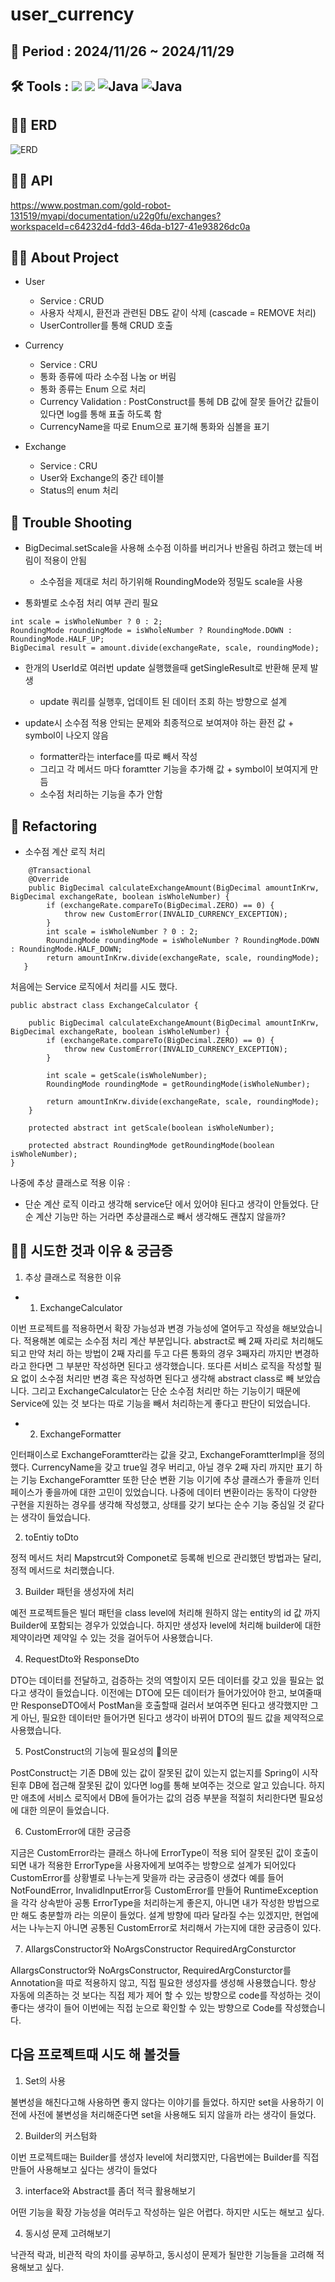# user_currency
## 🥅 Period : 2024/11/26 ~ 2024/11/29
## 🛠️ Tools : <img src="https://img.shields.io/badge/mysql-4479A1?style=for-the-badge&logo=mysql&logoColor=white"> <img src="https://img.shields.io/badge/spring-6DB33F?style=for-the-badge&logo=github&logoColor=Green"> <img alt="Java" src ="https://img.shields.io/badge/Java-007396.svg?&style=for-the-badge&logo=Java&logoColor=white"/>  <img alt="Java" src ="https://img.shields.io/badge/intellijidea-000000.svg?&style=for-the-badge&logo=intellijidea&logoColor=white"/>

## 👨‍💻 ERD 
![ERD](https://github.com/user-attachments/assets/7593c7b1-3609-472a-bb77-bf1858a49a07)
## 👨‍💻 API 
<a href> https://www.postman.com/gold-robot-131519/myapi/documentation/u22g0fu/exchanges?workspaceId=c64232d4-fdd3-46da-b127-41e93826dc0a</a-href>
## 👨‍💻 About Project 
- User 
  - Service : CRUD
  - 사용자 삭제시, 환전과 관련된 DB도 같이 삭제 (cascade = REMOVE 처리)
  - UserController를 통해 CRUD 호출 

- Currency
  - Service : CRU 
  - 통화 종류에 따라 소수점 나눔 or 버림
  - 통화 종류는 Enum 으로 처리
  - Currency Validation : PostConstruct를 통헤 DB 값에 잘못 들어간 값들이 있다면 log를 통해 표출 하도록 함
  - CurrencyName을 따로 Enum으로 표기해 통화와 심볼을 표기 

- Exchange 
  - Service : CRU 
  - User와 Exchange의 중간 테이블
  - Status의 enum 처리 
   
## 🥵 Trouble Shooting
- BigDecimal.setScale을 사용해 소수점 이하를 버리거나 반올림 하려고 했는데 버림이 적용이 안됨 
  - 소수점을 제대로 처리 하기위해 RoundingMode와 정밀도 scale을 사용 

- 통화별로 소수점 처리 여부 관리 필요 
```
int scale = isWholeNumber ? 0 : 2;
RoundingMode roundingMode = isWholeNumber ? RoundingMode.DOWN : RoundingMode.HALF_UP;
BigDecimal result = amount.divide(exchangeRate, scale, roundingMode); 
``` 
- 한개의 UserId로 여러번 update 실행했을때 getSingleResult로 반환해 문제 발생
  - update 쿼리를 실행후, 업데이트 된 데이터 조회 하는 방향으로 설계 

- update시 소수점 적용 안되는 문제와 최종적으로 보여져야 하는 환전 값 + symbol이 나오지 않음 
  - formatter라는 interface를 따로 빼서 작성 
  - 그리고 각 메서드 마다 foramtter 기능을 추가해 값 + symbol이 보여지게 만듬 
  - 소수점 처리하는 기능을 추가 안함 
## 🚀 Refactoring
- 소수점 계산 로직 처리 
```
    @Transactional
    @Override
    public BigDecimal calculateExchangeAmount(BigDecimal amountInKrw, BigDecimal exchangeRate, boolean isWholeNumber) {
        if (exchangeRate.compareTo(BigDecimal.ZERO) == 0) {
            throw new CustomError(INVALID_CURRENCY_EXCEPTION);
        }
        int scale = isWholeNumber ? 0 : 2;
        RoundingMode roundingMode = isWholeNumber ? RoundingMode.DOWN : RoundingMode.HALF_DOWN;
        return amountInKrw.divide(exchangeRate, scale, roundingMode);
   }
```
처음에는 Service 로직에서 처리를 시도 했다. 

```
public abstract class ExchangeCalculator {

    public BigDecimal calculateExchangeAmount(BigDecimal amountInKrw, BigDecimal exchangeRate, boolean isWholeNumber) {
        if (exchangeRate.compareTo(BigDecimal.ZERO) == 0) {
            throw new CustomError(INVALID_CURRENCY_EXCEPTION);
        }

        int scale = getScale(isWholeNumber);
        RoundingMode roundingMode = getRoundingMode(isWholeNumber);

        return amountInKrw.divide(exchangeRate, scale, roundingMode);
    }

    protected abstract int getScale(boolean isWholeNumber);

    protected abstract RoundingMode getRoundingMode(boolean isWholeNumber);
}
```
나중에 추상 클래스로 적용 
이유 : 
- 단순 계산 로직 이라고 생각해 service단 에서 있어야 된다고 생각이 안들었다. 단순 계산 기능만 하는 거라면 추상클래스로 빼서 생각해도 괜찮지 않을까? 
   
## 👨‍💻 시도한 것과 이유 & 궁금증 
1.  추상 클래스로 적용한 이유 

  - 1) ExchangeCalculator

이번 프로젝트를 적용하면서 확장 가능성과 변경 가능성에 열어두고 작성을 해보았습니다. 
적용해본 예로는 소수점 처리 계산 부분입니다. 
abstract로 빼 2째 자리로 처리해도 되고 만약 처리 하는 방법이 2째 자리를 두고 다른 통화의 경우 3째자리 까지만 변경하라고 한다면 그 부분만 작성하면 된다고 생각했습니다. 
또다른 서비스 로직을 작성할 필요 없이 소수점 처리만 변경 혹은 작성하면 된다고 생각해 abstract class로 빼 보았습니다. 
그리고 ExchangeCalculator는 단순 소수점 처리만 하는 기능이기 때문에 Service에 있는 것 보다는 따로 기능을 빼서 처리하는게 좋다고 판단이 되었습니다. 

  - 2) ExchangeFormatter

인터패이스로 ExchangeForamtter라는 값을 갖고, ExchangeForamtterImpl을 정의했다. 
CurrencyName을 갖고 true일 경우 버리고, 아닐 경우 2째 자리 까지만 표기 하는 기능 
ExchangeForamtter 또한 단순 변환 기능 이기에 추상 클래스가 좋을까 인터페이스가 좋을까에 대한 고민이 있었습니다.
나중에 데이터 변환이라는 동작이 다양한 구현을 지원하는 경우를 생각해 작성했고, 상태를 갖기 보다는 순수 기능 중심일 것 같다는 생각이 들었습니다. 

2. toEntiy toDto 

정적 메서드 처리 
Mapstrcut와 Componet로 등록해 빈으로 관리했던 방법과는 달리, 정적 메서드로 처리했습니다. 

3. Builder 패턴을 생성자에 처리
 
예전 프로젝트들은 빌더 패턴을 class level에 처리해 원하지 않는 entity의 id 값 까지 Builder에 포함되는 경우가 있었습니다. 
하지만 생성자 level에 처리해 builder에 대한 제약이라면 제약일 수 있는 것을 걸어두어 사용했습니다. 

4. RequestDto와 ResponseDto
 
DTO는 데이터를 전달하고, 검증하는 것의 역할이지 모든 데이터를 갖고 있을 필요는 없다고 생각이 들었습니다. 
이전에는 DTO에 모든 데이터가 들어가있어야 한고, 보여줄때만 ResponseDTO에서 PostMan을 호출할때 걸러서 보여주면 된다고 생각했지만 그게 아닌,
필요한 데이터만 들어가면 된다고 생각이 바뀌어 DTO의 필드 값을 제약적으로 사용했습니다.

5. PostConstruct의 기능에 필요성의 의문
 
PostConstruct는 기존 DB에 있는 값이 잘못된 값이 있는지 없는지를 Spring이 시작 된후 DB에 접근해 잘못된 값이 있다면 
log를 통해 보여주는 것으로 알고 있습니다. 
하지만 애초에 서비스 로직에서 DB에 들어가는 값의 검증 부분을 적절히 처리한다면 필요성에 대한 의문이 들었습니다. 

6. CustomError에 대한 궁금증 

지금은 CustomError라는 클래스 하나에 ErrorType이 적용 되어 잘못된 값이 호출이 되면 내가 적용한 ErrorType을 사용자에게 보여주는 방향으로 설계가 되어있다 
CustomError를 상황별로 나누는게 맞을까 라는 궁금증이 생겼다 
예를 들어 NotFoundError, InvalidInputError등 CustomError를 만들어 RuntimeException을 각각 상속받아 공통 ErrorType을 처리하는게 좋은지, 
아니면 내가 작성한 방법으로만 해도  충분할까 라는 의문이 들었다. 
설계 방향에 따라 달라질 수는 있겠지만, 현업에서는 나누는지 아니면 공통된 CustomError로 처리해서 가는지에 대한 궁금증이 있다. 

7. AllargsConstructor와 NoArgsConstructor RequiredArgConsturctor

AllargsConstructor와 NoArgsConstructor, RequiredArgConsturctor를 Annotation을 따로 적용하지 않고, 직접 필요한 생성자를 생성해 사용했습니다.
항상 자동에 의존하는 것 보다는 직접 제가 제어 할 수 있는 방향으로 code를 작성하는 것이 좋다는 생각이 들어 이번에는 직접 눈으로 확인할 수 있는 방향으로
Code를 작성했습니다. 

## 다음 프로젝트때 시도 해 볼것들 
1. Set의 사용 

불변성을 해친다고해 사용하면 좋지 않다는 이야기를 들었다. 하지만 set을 사용하기 이전에 사전에 불변성을 처리해준다면 set을 사용해도 되지 않을까 라는 생각이 들었다.

2. Builder의 커스텀화
 
이번 프로젝트때는 Builder를 생성자 level에 처리했지만, 다음번에는 Builder를 직접 만들어 사용해보고 싶다는 생각이 들었다 

3. interface와 Abstract를 좀더 적극 활용해보기 

어떤 기능을 확장 가능성을 여러두고 작성하는 일은 어렵다. 하지만 시도는 해보고 싶다. 

4. 동시성 문제 고려해보기 

낙관적 락과, 비관적 락의 차이를 공부하고, 동시성이 문제가 될만한 기능들을 고려해 적용해보고 싶다.    


